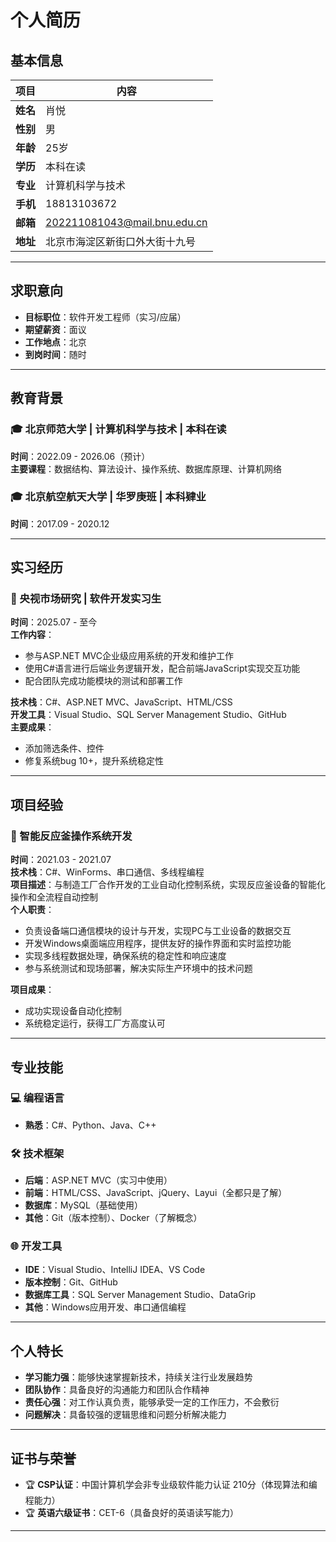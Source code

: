 # 个人简历

## 基本信息

| 项目 | 内容 |
|------|------|
| **姓名** | 肖悦 |
| **性别** | 男 |
| **年龄** | 25岁 |
| **学历** | 本科在读 |
| **专业** | 计算机科学与技术 |
| **手机** | 18813103672 |
| **邮箱** | 202211081043@mail.bnu.edu.cn |
| **地址** | 北京市海淀区新街口外大街十九号 |

---

## 求职意向

- **目标职位**：软件开发工程师（实习/应届）
- **期望薪资**：面议
- **工作地点**：北京
- **到岗时间**：随时

---

## 教育背景

### 🎓 北京师范大学 | 计算机科学与技术 | 本科在读

**时间**：2022.09 - 2026.06（预计）  
**主要课程**：数据结构、算法设计、操作系统、数据库原理、计算机网络  

### 🎓 北京航空航天大学 | 华罗庚班 | 本科肄业

**时间**：2017.09 - 2020.12  

---

## 实习经历

### 💼 央视市场研究 | 软件开发实习生

**时间**：2025.07 - 至今  
**工作内容**：

- 参与ASP.NET MVC企业级应用系统的开发和维护工作
- 使用C#语言进行后端业务逻辑开发，配合前端JavaScript实现交互功能
- 配合团队完成功能模块的测试和部署工作

**技术栈**：C#、ASP.NET MVC、JavaScript、HTML/CSS  
**开发工具**：Visual Studio、SQL Server Management Studio、GitHub  
**主要成果**：

- 添加筛选条件、控件
- 修复系统bug 10+，提升系统稳定性

---

## 项目经验

### 🚀 智能反应釜操作系统开发

**时间**：2021.03 - 2021.07  
**技术栈**：C#、WinForms、串口通信、多线程编程  
**项目描述**：与制造工厂合作开发的工业自动化控制系统，实现反应釜设备的智能化操作和全流程自动控制  
**个人职责**：

- 负责设备端口通信模块的设计与开发，实现PC与工业设备的数据交互
- 开发Windows桌面端应用程序，提供友好的操作界面和实时监控功能
- 实现多线程数据处理，确保系统的稳定性和响应速度
- 参与系统测试和现场部署，解决实际生产环境中的技术问题

**项目成果**：

- 成功实现设备自动化控制
- 系统稳定运行，获得工厂方高度认可

---

## 专业技能

### 💻 编程语言

- **熟悉**：C#、Python、Java、C++

### 🛠️ 技术框架

- **后端**：ASP.NET MVC（实习中使用）
- **前端**：HTML/CSS、JavaScript、jQuery、Layui（全都只是了解）
- **数据库**：MySQL（基础使用）
- **其他**：Git（版本控制）、Docker（了解概念）

### 🌐 开发工具

- **IDE**：Visual Studio、IntelliJ IDEA、VS Code
- **版本控制**：Git、GitHub
- **数据库工具**：SQL Server Management Studio、DataGrip
- **其他**：Windows应用开发、串口通信编程

---

## 个人特长

- **学习能力强**：能够快速掌握新技术，持续关注行业发展趋势
- **团队协作**：具备良好的沟通能力和团队合作精神
- **责任心强**：对工作认真负责，能够承受一定的工作压力，不会敷衍
- **问题解决**：具备较强的逻辑思维和问题分析解决能力

---

## 证书与荣誉

- 🏆 **CSP认证**：中国计算机学会非专业级软件能力认证 210分（体现算法和编程能力）
- 🏆 **英语六级证书**：CET-6（具备良好的英语读写能力）

---
